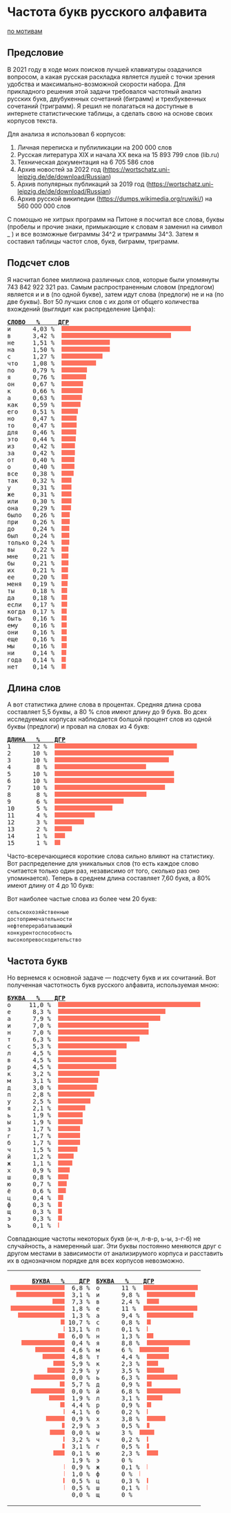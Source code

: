 # Частота букв русского алфавита

[по мотивам](http://www.norvig.com/mayzner.html)

## Предсловие
В 2021 году в ходе моих поисков лучшей клавиатуры озадачился вопросом, а какая русская раскладка является лушей с точки 
зрения удобства и максимально-возможной скорости набора. Для прикладного решения этой задачи требовался 
частотный анализ русских букв, двубукенных сочетаний (биграмм) и трехбуквенных сочетаний 
(триграмм). Я решил не полагаться на доступные в интернете статистические таблицы, а сделать свою на основе своих 
корпусов текста.

Для анализа я использовал 6 корпусов:

1. Личная переписка и публиликации на 200 000 слов
2. Русская литература XIX и начала ХХ века на 15 893 799 слов (lib.ru)
3. Техническая документация на 6 705 586 слов
4. Архив новостей за 2022 год (https://wortschatz.uni-leipzig.de/de/download/Russian)
5. Архив популярных публикаций за 2019 год (https://wortschatz.uni-leipzig.de/de/download/Russian)
6. Архив русской википедии (https://dumps.wikimedia.org/ruwiki/) на 560 000 000 слов

С помощью не хитрых программ на Питоне я посчитал все слова, буквы (пробелы и прочие знаки, примыкающие к словам я заменил на символ _ ) и все возможные биграммы 34^2 и 
триграммы 34^3.
Затем я составил таблицы частот слов, букв, биграмм, триграмм.

## Подсчет слов
Я насчитал более миллиона различных слов, которые были упомянуты 743 842 922 
321 раз. 
Самым распространенным словом (предлогом) является и и в (по одной букве), затем идут слова (предлоги) не и на (по две буквы). 
Вот 50 лучших слов с их доля от общего количества вхождений (выглядит как распределение Ципфа):

<pre>
<b><u>СЛОВО   %     ДГР</u></b>
и      4,03 %  <img src="/img/o.jpg" height=12 width=300>
в      3,42 %  <img src="/img/o.jpg" height=12 width=254>
не     1,51 %  <img src="/img/o.jpg" height=12 width=112>
на     1,50 %  <img src="/img/o.jpg" height=12 width=112>
с      1,27 %  <img src="/img/o.jpg" height=12 width=95>
что    1,08 %  <img src="/img/o.jpg" height=12 width=80>
по     0,79 %  <img src="/img/o.jpg" height=12 width=59>
я      0,76 %  <img src="/img/o.jpg" height=12 width=57>
он     0,67 %  <img src="/img/o.jpg" height=12 width=50>
к      0,66 %  <img src="/img/o.jpg" height=12 width=49>
а      0,63 %  <img src="/img/o.jpg" height=12 width=47>
как    0,59 %  <img src="/img/o.jpg" height=12 width=44>
его    0,51 %  <img src="/img/o.jpg" height=12 width=38>
но     0,47 %  <img src="/img/o.jpg" height=12 width=35>
то     0,47 %  <img src="/img/o.jpg" height=12 width=35>
для    0,46 %  <img src="/img/o.jpg" height=12 width=34>
это    0,44 %  <img src="/img/o.jpg" height=12 width=33>
из     0,42 %  <img src="/img/o.jpg" height=12 width=31>
за     0,42 %  <img src="/img/o.jpg" height=12 width=31>
от     0,40 %  <img src="/img/o.jpg" height=12 width=30>
о      0,40 %  <img src="/img/o.jpg" height=12 width=30>
все    0,38 %  <img src="/img/o.jpg" height=12 width=28>
так    0,32 %  <img src="/img/o.jpg" height=12 width=23>
у      0,31 %  <img src="/img/o.jpg" height=12 width=23>
же     0,31 %  <img src="/img/o.jpg" height=12 width=23>
или    0,30 %  <img src="/img/o.jpg" height=12 width=23>
она    0,29 %  <img src="/img/o.jpg" height=12 width=22>
было   0,26 %  <img src="/img/o.jpg" height=12 width=19>
при    0,26 %  <img src="/img/o.jpg" height=12 width=19>
до     0,24 %  <img src="/img/o.jpg" height=12 width=18>
был    0,24 %  <img src="/img/o.jpg" height=12 width=18>
только 0,24 %  <img src="/img/o.jpg" height=12 width=18>
вы     0,22 %  <img src="/img/o.jpg" height=12 width=16>
мне    0,21 %  <img src="/img/o.jpg" height=12 width=16>
бы     0,21 %  <img src="/img/o.jpg" height=12 width=16>
их     0,21 %  <img src="/img/o.jpg" height=12 width=15>
ее     0,20 %  <img src="/img/o.jpg" height=12 width=15>
меня   0,19 %  <img src="/img/o.jpg" height=12 width=14>
ты     0,18 %  <img src="/img/o.jpg" height=12 width=13>
да     0,18 %  <img src="/img/o.jpg" height=12 width=13>
если   0,17 %  <img src="/img/o.jpg" height=12 width=13>
когда  0,17 %  <img src="/img/o.jpg" height=12 width=12>
быть   0,16 %  <img src="/img/o.jpg" height=12 width=12>
ему    0,16 %  <img src="/img/o.jpg" height=12 width=12>
они    0,16 %  <img src="/img/o.jpg" height=12 width=12>
еще    0,16 %  <img src="/img/o.jpg" height=12 width=12>
мы     0,16 %  <img src="/img/o.jpg" height=12 width=12>
ни     0,14 %  <img src="/img/o.jpg" height=12 width=11>
года   0,14 %  <img src="/img/o.jpg" height=12 width=10>
нет    0,14 %  <img src="/img/o.jpg" height=12 width=10>
</pre>

## Длина слов
А вот статистика длине слова в процентах. Средняя длина срова составляет 5,5 буквы, а 80 % слов имеют длину до 9 букв.
Во дсех исследуемых корпусах наблюдается болшой процент слов из одной буквы (предлоги) и провал на словах из 4 букв:

<pre>
<b><u>ДЛИНА   %    ДГР</u></b>
1      12 %  <img src="/img/o.jpg" height=12 width=330>
2      10 %  <img src="/img/o.jpg" height=12 width=276>
3      10 %  <img src="/img/o.jpg" height=12 width=265>
4       8 %  <img src="/img/o.jpg" height=12 width=212>
5      10 %  <img src="/img/o.jpg" height=12 width=277>
6      10 %  <img src="/img/o.jpg" height=12 width=277>
7      10 %  <img src="/img/o.jpg" height=12 width=256>
8       8 %  <img src="/img/o.jpg" height=12 width=213>
9       6 %  <img src="/img/o.jpg" height=12 width=160>
10      5 %  <img src="/img/o.jpg" height=12 width=134>
11      4 %  <img src="/img/o.jpg" height=12 width=93>
12      3 %  <img src="/img/o.jpg" height=12 width=68>
13      2 %  <img src="/img/o.jpg" height=12 width=40>
14      1 %  <img src="/img/o.jpg" height=12 width=24>
15      1 %  <img src="/img/o.jpg" height=12 width=13>
</pre>


Часто-всеречающиеся короткие слова сильно влияют на статистику.
Вот распределение для уникальных слов (то есть каждое слово считается только один раз, независимо от 
того, сколько раз оно упоминается). Теперь в среднем длина составляет 7,60 букв, а 80% имеют длину 
от 4 до 10 букв:


Вот наиболее частые слова из более чем 20 букв:

	сельскохозяйственные
	достопримечательности
	нефтеперерабатывающий
	конкурентоспособность
	высокопревосходительство

## Частота букв
Но вернемся к основной задаче — подсчету букв и их сочитаний. Вот полученная частотность букв русского алфавита, используемая мною:

<pre>
<b><u>БУКВА   %    ДГР</u></b>
о     11,0 %  <img src="/img/o.jpg" height=12 width=330>
е      8,3 %  <img src="/img/o.jpg" height=12 width=249>
а      7,9 %  <img src="/img/o.jpg" height=12 width=237>
и      7,0 %  <img src="/img/o.jpg" height=12 width=210>
н      7,0 %  <img src="/img/o.jpg" height=12 width=210>
т      6,3 %  <img src="/img/o.jpg" height=12 width=189>
с      5,3 %  <img src="/img/o.jpg" height=12 width=159>
л      4,5 %  <img src="/img/o.jpg" height=12 width=135>
в      4,5 %  <img src="/img/o.jpg" height=12 width=135>
р      4,5 %  <img src="/img/o.jpg" height=12 width=135>
к      3,2 %  <img src="/img/o.jpg" height=12 width=96>
м      3,1 %  <img src="/img/o.jpg" height=12 width=93>
д      3,0 %  <img src="/img/o.jpg" height=12 width=90>
п      2,8 %  <img src="/img/o.jpg" height=12 width=84>
у      2,5 %  <img src="/img/o.jpg" height=12 width=75>
я      2,1 %  <img src="/img/o.jpg" height=12 width=63>
ь      1,9 %  <img src="/img/o.jpg" height=12 width=57>
ы      1,9 %  <img src="/img/o.jpg" height=12 width=57>
з      1,7 %  <img src="/img/o.jpg" height=12 width=51>
г      1,7 %  <img src="/img/o.jpg" height=12 width=51>
б      1,7 %  <img src="/img/o.jpg" height=12 width=51>
ч      1,5 %  <img src="/img/o.jpg" height=12 width=45>
й      1,2 %  <img src="/img/o.jpg" height=12 width=36>
ж      1,1 %  <img src="/img/o.jpg" height=12 width=33>
х      0,9 %  <img src="/img/o.jpg" height=12 width=27>
ш      0,8 %  <img src="/img/o.jpg" height=12 width=24>
ю      0,7 %  <img src="/img/o.jpg" height=12 width=20>
ё      0,6 %  <img src="/img/o.jpg" height=12 width=18>
ц      0,4 %  <img src="/img/o.jpg" height=12 width=12>
ф      0,3 %  <img src="/img/o.jpg" height=12 width=9>
щ      0,3 %  <img src="/img/o.jpg" height=12 width=9>
э      0,3 %  <img src="/img/o.jpg" height=12 width=9>
ъ      0,1 %  <img src="/img/o.jpg" height=12 width=2>
</pre>


Совпадающие частоты некоторых букв (и-н, л-в-р, ь-ы, з-г-б) не случайность, а намеренный шаг. Эти буквы 
постоянно меняются друг с другом местами в зависимости от анализирумого корпуса и расставить их в однозначном 
порядке для всех корпусов невозможно. 

<table border="0">
<tr>
<td align="right" border="0">
<pre>
<b><u>БУКВА   %    ДГР</u></b>
<img src="/img/o.jpg" height=12 width=126>  6,8 %
<img src="/img/o.jpg" height=12 width=112>  3,1 %
<img src="/img/o.jpg" height=12 width=28 >  7,3 %
<img src="/img/o.jpg" height=12 width=125>  1,8 %
<img src="/img/o.jpg" height=12 width=108>  1,3 %
<img src="/img/o.jpg" height=12 width=9  > 10,7 %
<img src="/img/o.jpg" height=12 width=2  > 13,1 %
<img src="/img/o.jpg" height=12 width=15 >  6,0 %
<img src="/img/o.jpg" height=12 width=100>  0,4 %
<img src="/img/o.jpg" height=12 width=68 >  4,6 %
<img src="/img/o.jpg" height=12 width=51 >  4,8 %
<img src="/img/o.jpg" height=12 width=26 >  5,9 %
<img src="/img/o.jpg" height=12 width=40 >  2,9 %
<img src="/img/o.jpg" height=12 width=71 >  0,0 %
<img src="/img/o.jpg" height=12 width=11 >  5,7 %
<img src="/img/o.jpg" height=12 width=78 >  0,0 %
<img src="/img/o.jpg" height=12 width=36 >  1,9 %
<img src="/img/o.jpg" height=12 width=10 >  4,4 %
<img src="/img/o.jpg" height=12 width=2  >  4,1 %
<img src="/img/o.jpg" height=12 width=43 >  0,9 %
<img src="/img/o.jpg" height=12 width=6  >  2,9 %
<img src="/img/o.jpg" height=12 width=34 >  0,0 %
<img src="/img/o.jpg" height=12 width=3  >  3,2 %
<img src="/img/o.jpg" height=12 width=5  >  3,1 %
<img src="/img/o.jpg" height=12 width=26 >  0,1 %
<img src="/img/o.jpg" height=12 width=0  >  1,9 %
<img src="/img/o.jpg" height=12 width=1  >  0,9 %
<img src="/img/o.jpg" height=12 width=1  >  1,0 %
<img src="/img/o.jpg" height=12 width=3  >  0,5 %
<img src="/img/o.jpg" height=12 width=1  >  0,5 %
<img src="/img/o.jpg" height=12 width=0  >  0,0 %
</pre>
</td>
<td border="0">
<pre>
<b><u>БУКВА   %    ДГР</u></b>
о      11 %  <img src="/img/o.jpg" height=12 width=126>
и      9,8 %  <img src="/img/o.jpg" height=12 width=112>
в      2,4 %  <img src="/img/o.jpg" height=12 width=28>
е      11 %  <img src="/img/o.jpg" height=12 width=125>
а      9,4 %  <img src="/img/o.jpg" height=12 width=108>
с      0,8 %  <img src="/img/o.jpg" height=12 width=9>
п      0,1 %  <img src="/img/o.jpg" height=12 width=2>
н      1,3 %  <img src="/img/o.jpg" height=12 width=15>
я      8,8 %  <img src="/img/o.jpg" height=12 width=100>
м      6 %  <img src="/img/o.jpg" height=12 width=68>
т      4,4 %  <img src="/img/o.jpg" height=12 width=51>
к      2,3 %  <img src="/img/o.jpg" height=12 width=26>
у      3,5 %  <img src="/img/o.jpg" height=12 width=40>
ь      6,3 %  <img src="/img/o.jpg" height=12 width=71>
д      0,9 %  <img src="/img/o.jpg" height=12 width=11>
й      6,8 %  <img src="/img/o.jpg" height=12 width=78>
л      3,1 %  <img src="/img/o.jpg" height=12 width=36>
р      0,9 %  <img src="/img/o.jpg" height=12 width=10>
б      0,2 %  <img src="/img/o.jpg" height=12 width=2>
х      3,8 %  <img src="/img/o.jpg" height=12 width=43>
з      0,5 %  <img src="/img/o.jpg" height=12 width=6>
ы      3 %  <img src="/img/o.jpg" height=12 width=34>
ч      0,2 %  <img src="/img/o.jpg" height=12 width=3>
г      0,5 %  <img src="/img/o.jpg" height=12 width=5>
ю      2,3 %  <img src="/img/o.jpg" height=12 width=26>
э      0 %  <img src="/img/o.jpg" height=12 width=0>
ж      0,1 %  <img src="/img/o.jpg" height=12 width=1>
ф      0 %  <img src="/img/o.jpg" height=12 width=1>
ц      0,3 %  <img src="/img/o.jpg" height=12 width=3>
ш      0,1 %  <img src="/img/o.jpg" height=12 width=1>
щ      0 %  <img src="/img/o.jpg" height=12 width=0>
</pre>
</td>
</tr>
</table>
